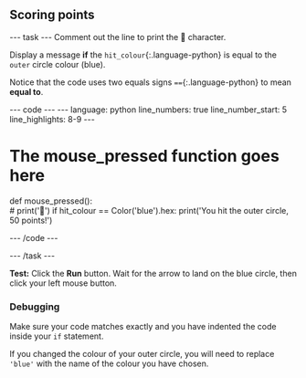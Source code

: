 <h2 class="c-project-heading--task">Scoring points</h2>

--- task ---
Comment out the line to print the 🎯 character.

Display a message **if** the `hit_colour`{:.language-python} is equal to the `outer` circle colour (blue). 

Notice that the code uses two equals signs `==`{:.language-python} to mean **equal to**.

<div class="c-project-code">
--- code ---
---
language: python
line_numbers: true
line_number_start: 5
line_highlights: 8-9
---
  
# The mouse_pressed function goes here
def mouse_pressed():    
    # print('🎯')
    if hit_colour == Color('blue').hex:
        print('You hit the outer circle, 50 points!')
    
--- /code ---
</div>

--- /task ---

**Test:** Click the **Run** button. Wait for the arrow to land on the blue circle, then click your left mouse button.

<div class="c-project-callout c-project-callout--debug">

### Debugging

Make sure your code matches exactly and you have indented the code inside your `if` statement. 

If you changed the colour of your outer circle, you will need to replace `'blue'` with the name of the colour you have chosen.

</div>